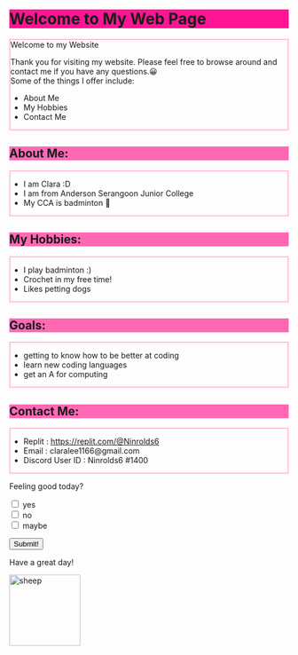 
<html>

<body>
	<h1 style="background-color:DeepPink;" ><b>Welcome to My Web Page</b></h1>
		<div class="container" style="border:2px solid Pink;">
			<div class="heading">  Welcome to my Website</div>
			<div class="content">
				<p>Thank you for visiting my website. Please feel free to browse around and contact me if you have any questions.&#128512;<br>Some of the things I offer include:</p>
				<ul>
					<li>About Me</li>
					<li>My Hobbies</li>
					<li>Contact Me</li>
				</ul>
			</div>
		</div>
	<h2 style="background-color:HotPink;">About Me:</h2>
	<div class="container" style="border:2px solid Pink">
		<ul>
			<li>I am Clara :D</li>
			<li>I am from Anderson Serangoon Junior College</li>
			<li>My CCA is badminton &#127992;</li>
		</ul>
	</div>
	<h2 style="background-color:HotPink;">My Hobbies:</h2>
	<div class="container" style="border:2px solid Pink;">
		<ul>
			<li>I play badminton :) </li>
			<li>Crochet in my free time! </li>
			<li>Likes petting dogs</li>
		</ul>
	</div>
	<h2 style="background-color:HotPink;">Goals:</h2>
	<div class="container" style="border:2px solid Pink;">
		<ul>
			<li>getting to know how to be better at coding</li>
			<li>learn new coding languages</li>
			<li>get an A for computing</li>
		</ul>
	</div>
	<h2 style="background-color:HotPink;">Contact Me:</h2>
	<div class="container" style="border:2px solid Pink;">
		<ul>
			<li>Replit : <a href="url">https://replit.com/@Ninrolds6</a></li>
			<li>Email : claralee1166@gmail.com</li>
			<li>Discord User ID : Ninrolds6 #1400</li>
		</ul>
	</div>
	<p>Feeling good today?<form>
	<input type="checkbox" id="a1" name="a1" value="yes">
	<label for="a1"> yes</label><br>
	<input type="checkbox" id="a2" name="a2" value="no">
	<label for="a2"> no</label><br>
	<input type="checkbox" id="a3" name="a3" value="maybe">
	<label for="a3"> maybe</label>
	</form></p>
	<p><input type="button" onclick="alert(':D Thank you!')" value="Submit!"></p>
	<p>Have a great day!</p>
	<p><img src='http://t0.gstatic.com/licensed-image?q=tbn:ANd9GcTGtk8KBJF3s8ZVj5Awk2ddqQnydXY_gP_2wOBIIZjI9pBp0bRkhEq53o755RI4xbHDj90f32y42czWCfw' alt=sheep style="width:128px;height:128px"></p>
	

</body>

</html>
